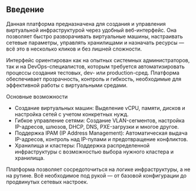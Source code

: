 ## Введение

Данная платформа предназначена для создания и управления виртуальной инфраструктурой через удобный веб\-интерфейс. Она позволяет быстро разворачивать виртуальные машины, настраивать сетевые параметры, управлять хранилищами и назначать ресурсы — всё это в несколько кликов и без лишней сложности.

Интерфейс ориентирован как на опытных системных администраторов, так и на DevOps-специалистов, которым требуется автоматизировать процессы создания тестовых, dev- или production-сред. Платформа обеспечивает прозрачность, контроль и гибкость, необходимые для эффективной работы с виртуальными средами.

Основные возможности

* Создание виртуальных машин: Выделение vCPU, памяти, дисков и настройка сетей с учетом конкретных нужд.  
* Гибкое управление сетями: Создание VLAN-сегментов, настройка IP-адресов, шлюзов, DHCP, DNS, PXE-загрузки и многое другое.  
* Поддержка IPAM (IP Address Management):  Автоматическая выдача IP-адресов, контроль над IP-пулами и предотвращение конфликтов.  
* Хранилища и кластеры: Поддержка распределенной инфраструктуры с возможностью выбора нужного кластера и хранилища.


Платформа позволяет сосредоточиться на логике инфраструктуры, а не на рутине. Всё необходимое под рукой — от базовой конфигурации до продвинутых сетевых настроек.
